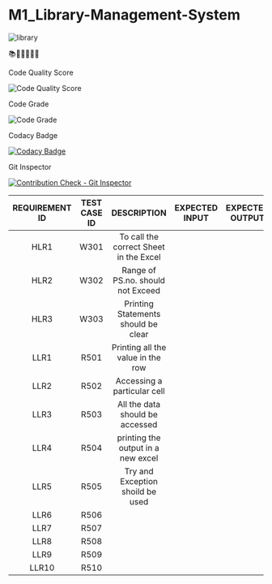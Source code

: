 # M1_Library-Management-System
![library](https://user-images.githubusercontent.com/101939465/161424479-ce1c1179-cd89-4937-bd00-beff60e69834.png)



📚📔📕📖📗📙 


Code Quality Score


![Code Quality Score](https://api.codiga.io/project/32553/score/svg)

Code Grade


![Code Grade](https://api.codiga.io/project/32553/status/svg)


 Codacy Badge
 
 

[![Codacy Badge](https://api.codacy.com/project/badge/Grade/54b8393b927a4b0f8c34a19f8a1363a1)](https://app.codacy.com/gh/HariKrishnan12311/M1_Library-Management-System?utm_source=github.com&utm_medium=referral&utm_content=SonikaAalla/Stepin_Librarymanagmentsystem&utm_campaign=Badge_Grade_Settings)

 Git Inspector
 
 
[![Contribution Check - Git Inspector](https://github.com/HariKrishnan12311/M1_Library-Management-System/actions/workflows/gitinspector.yml/badge.svg)](https://github.com/HariKrishnan12311/M1_Library-Management-System/actions/workflows/gitinspector.yml)

|REQUIREMENT ID|TEST CASE ID|DESCRIPTION|EXPECTED INPUT|EXPECTED OUTPUT|ACTUAL OUTPUT|
|:------:|:------:|:------:|:------:|:------:|:------:|
|HLR1|W301  |To call the correct Sheet in the Excel|||
|HLR2|W302  |Range of PS.no. should not Exceed ||||
|HLR3|W303  |Printing Statements should be clear||||
|LLR1| R501 |Printing all the value in the row ||||
|LLR2|R502 | Accessing a particular cell ||||
|LLR3| R503| All the data should be accessed ||||
|LLR4| R504| printing the output in a new excel||||
|LLR5| R505| Try and Exception shoild be used||||
|LLR6| R506| ||||
|LLR7| R507| ||||
|LLR8| R508| ||||
|LLR9| R509| ||||
|LLR10|R510 | ||||




